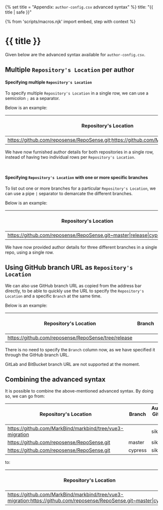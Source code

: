 {% set title = "Appendix: `author-config.csv` advanced syntax" %}
<frontmatter>
  title: "{{ title | safe }}"
</frontmatter>

{% from 'scripts/macros.njk' import embed, step with context %}

<h1 class="display-4"><md>{{ title }}</md></h1>

<div class="lead">

Given below are the advanced syntax available for `author-config.csv`. 
</div>

## Multiple `Repository's Location` per author

#### Specifying multiple `Repository's Location`

To specify multiple `Repository's Location` in a single row, we can use a semicolon `;` as a separator.

Below is an example:

| Repository's Location                                                               | Branch  | Author's Git Host ID | ... Hidden columns    |
|-------------------------------------------------------------------------------------|---------|----------------------|-----------------------|
| https://github.com/reposense/RepoSense.git;https://github.com/MarkBind/markbind.git | master  | sikai00              | --                    |

We have now furnished author details for both repositories in a single row, instead of having two individual rows per `Repository's Location`.

<br>

#### Specifying `Repository's Location` with one or more specific branches

To list out one or more branches for a particular `Repository's Location`, we can use a pipe `|` separator to demarcate the different branches.

Below is an example:

| Repository's Location                                                | Branch   | Author's Git Host ID | ... Hidden columns    |
|----------------------------------------------------------------------|----------|----------------------|-----------------------|
| https://github.com/reposense/RepoSense.git~master\|release\|cypress  | master   | sikai00              | --                    |

We have now provided author details for three different branches in a single repo, using a single row.

<!-- ==================================================================================================== -->

## Using GitHub branch URL as `Repository's Location`

We can also use GitHub branch URL as copied from the address bar directly, to be able to quickly use the URL to specify the `Repository's Location` and a specific `Branch` at the same time.

Below is an example:

| Repository's Location                               | Branch   | Author's Git Host ID | ... Hidden columns    |
|-----------------------------------------------------|----------|----------------------|-----------------------|
| https://github.com/reposense/RepoSense/tree/release |          | sikai00              | --                    |

There is no need to specify the `Branch` column now, as we have specified it through the GitHub branch URL.

<box type="warning" seamless>

GitLab and BitBucket branch URL are not supported at the moment.
</box>

<!-- ==================================================================================================== -->

## Combining the advanced syntax

It is possible to combine the above-mentioned advanced syntax. By doing so, we can go from:

| Repository's Location                                    | Branch   | Author's Git Host ID | ... Hidden columns    |
|----------------------------------------------------------|----------|----------------------|-----------------------|
| https://github.com/MarkBind/markbind/tree/vue3-migration |          | sikai00              | --                    |
| https://github.com/reposense/RepoSense.git               | master   | sikai00              | --                    |
| https://github.com/reposense/RepoSense.git               | cypress  | sikai00              | --                    |

to:

| Repository's Location                                                                                               | Branch   | Author's Git Host ID | ... Hidden columns    |
|---------------------------------------------------------------------------------------------------------------------|----------|----------------------|-----------------------|
| https://github.com/MarkBind/markbind/tree/vue3-migration;https://github.com/reposense/RepoSense.git~master\|cypress |          | sikai00              | --                    |

<br>
